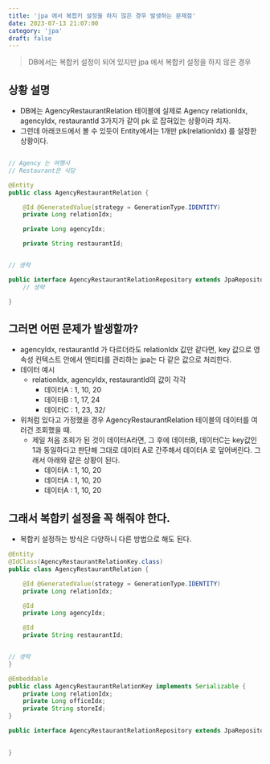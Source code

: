 ```yaml
---
title: 'jpa 에서 복합키 설정을 하지 않은 경우 발생하는 문제점'
date: 2023-07-13 21:07:00
category: 'jpa'
draft: false
---
```


> DB에서는 복합키 설정이 되어 있지만 jpa 에서 복합키 설정을 하지 않은 경우

## 상황 설명
- DB에는 AgencyRestaurantRelation 테이블에 실제로 Agency relationIdx, agencyIdx, restaurantId 3가지가 같이 pk 로 잡혀있는 상황이라 치자.
- 그런데 아래코드에서 볼 수 있듯이 Entity에서는 1개만 pk(relationIdx) 를 설정한 상황이다.

```java

// Agency 는 여행사
// Restaurant은 식당

@Entity
public class AgencyRestaurantRelation {

    @Id @GeneratedValue(strategy = GenerationType.IDENTITY)
    private Long relationIdx;

    private Long agencyIdx;

    private String restaurantId;


// 생략
```

```java
public interface AgencyRestaurantRelationRepository extends JpaRepository<AgencyRestaurantRelation, Long> {
    // 생략

}
```

## 그러면 어떤 문제가 발생할까?
- agencyIdx, restaurantId 가 다르더라도 relationIdx 값만 같다면, key 값으로 영속성 컨텍스트 안에서 엔티티를 관리하는 jpa는 다 같은 값으로 처리한다.
- 데이터 예시
    - relationIdx, agencyIdx, restaurantId의 값이 각각
        - 데이터A : 1, 10, 20
        - 데이터B : 1, 17, 24
        - 데이터C : 1, 23, 32/
- 위처럼 있다고 가정했을 경우 AgencyRestaurantRelation 테이블의 데이터를 여러건 조회했을 때.
    - 제일 처음 조회가 된 것이 데이터A라면, 그 후에 데이터B, 데이터C는 key값인 1과 동일하다고 판단해 그대로 데이터 A로 간주해서 데이터A 로 덮어버린다. 그래서 아래와 같은 상황이 된다.
        - 데이터A : 1, 10, 20
        - 데이터A : 1, 10, 20
        - 데이터A : 1, 10, 20

## 그래서 복합키 설정을 꼭 해줘야 한다.
- 복합키 설정하는 방식은 다양하니 다른 방법으로 해도 된다.

```java
@Entity
@IdClass(AgencyRestaurantRelationKey.class)
public class AgencyRestaurantRelation {

    @Id @GeneratedValue(strategy = GenerationType.IDENTITY)
    private Long relationIdx;

    @Id
    private Long agencyIdx;

    @Id
    private String restaurantId;


// 생략
}

```

```java
@Embeddable
public class AgencyRestaurantRelationKey implements Serializable {
    private Long relationIdx;
    private Long officeIdx;
    private String storeId;
}
```

```java
public interface AgencyRestaurantRelationRepository extends JpaRepository<AgencyRestaurantRelation, AgencyRestaurantRelationKey> {

    
}
```